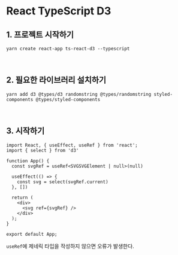 # React TypeScript D3
## 1. 프로젝트 시작하기

```
yarn create react-app ts-react-d3 --typescript
```

<br>

## 2. 필요한 라이브러리 설치하기

```
yarn add d3 @types/d3 randomstring @types/randomstring styled-components @types/styled-components  
```

<br>

## 3. 시작하기
```tsx
import React, { useEffect, useRef } from 'react';
import { select } from 'd3'

function App() {
  const svgRef = useRef<SVGSVGElement | null>(null)

  useEffect(() => {
    const svg = select(svgRef.current)
  }, [])

  return (
    <div>
      <svg ref={svgRef} />
    </div>
  );
}

export default App;
```
`useRef`에 제네릭 타입을 작성하지 않으면 오류가 발생한다.